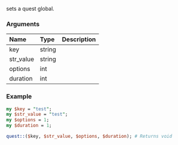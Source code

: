 sets a quest global.
### Arguments
**Name**|**Type**|**Description**
:---|:---|:---
key|string|
str_value|string|
options|int|
duration|int|

### Example

```perl
my $key = "test";
my $str_value = "test";
my $options = 1;
my $duration = 1;

quest::($key, $str_value, $options, $duration); # Returns void
```